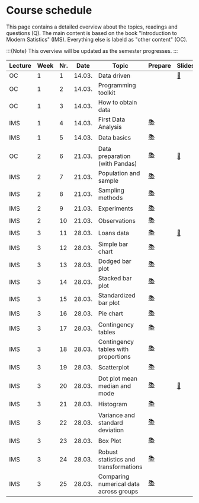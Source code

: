 # Course schedule

This page contains a detailed overview about the topics, readings and questions (Q). The main content is based on the book "Introduction to Modern Satistics" (IMS). Everything else is labeld as "other content" (OC).   

:::{Note}
This overview will be updated as the semester progresses.
:::


|	Lecture	|	Week	|	Nr.	|	Date	|	Topic	|	Prepare	|	Slides	|	Q	|
|	---	|	---	|	---	|	---	|	---	|	---	|	---	|	---	|
|	OC	|	1	|	1	|	14.03.	|	Data driven	|		|	[📑](https://drive.google.com/file/d/1SF30Q4B-i8UhiK_xW7okgKDbtii8lw2j/view?usp=sharing)	|		|
|	OC	|	1	|	2	|	14.03.	|	Programming toolkit	|		|		|		|
|	OC	|	1	|	3	|	14.03.	|	How to obtain data	|		|		|		|
|	IMS	|	1	|	4	|	14.03.	|	First Data Analysis	|	[📚](https://openintro-ims.netlify.app/data-hello.html#case-study-stents-strokes)	|		|		|
|	IMS	|	1	|	5	|	14.03.	|	Data basics	|	[📚](https://openintro-ims.netlify.app/data-hello.html#data-basics)	|		|	[☑️](https://forms.gle/EJT7mcYgPi8drKgR9)	|
|	OC	|	2	|	6	|	21.03.	|	Data preparation (with Pandas)	|	[📚](NA)	|	[📑](https://drive.google.com/file/d/1-3uVavxMAvDNMnRiN7sXsZRTReRNsZpj/view?usp=sharing)	|		|
|	IMS	|	2	|	7	|	21.03.	|	Population and sample	|	[📚](https://openintro-ims.netlify.app/data-design.html#data-design)	|		|	[☑️](https://forms.gle/qPYg55ncRyUGCqXH8)	|
|	IMS	|	2	|	8	|	21.03.	|	Sampling methods	|	[📚](https://openintro-ims.netlify.app/data-design.html#sampling-principles-strategies)	|		|	[☑️](https://forms.gle/SnQsTPKF5CRQ1Wa49)	|
|	IMS	|	2	|	9	|	21.03.	|	Experiments	|	[📚](https://openintro-ims.netlify.app/data-design.html#experiments)	|		|	[☑️](https://forms.gle/6Tu92Ez83XANW8Un6)	|
|	IMS	|	2	|	10	|	21.03.	|	Observations	|	[📚](https://openintro-ims.netlify.app/data-design.html#observational-studies)	|		|	[☑️](https://forms.gle/V36KmsTjeH2finms9)	|
|	IMS	|	3	|	11	|	28.03.	|	Loans data	|	[📚](https://openintro-ims.netlify.app/explore-categorical.html#explore-categorical)	|	[📑](https://drive.google.com/file/d/1V3NJO8CmMciX5v8l1oF0JDurHTKRCUEF/view?usp=sharing)	|		|
|	IMS	|	3	|	12	|	28.03.	|	Simple bar chart	|	[📚](https://openintro-ims.netlify.app/explore-categorical.html#contingency-tables-and-bar-plots)	|		|		|
|	IMS	|	3	|	13	|	28.03.	|	Dodged bar plot	|	[📚](https://openintro-ims.netlify.app/explore-categorical.html#bar-plots-with-two-variables)	|		|		|
|	IMS	|	3	|	14	|	28.03.	|	Stacked bar plot	|	[📚](https://openintro-ims.netlify.app/explore-categorical.html#bar-plots-with-two-variables)	|		|		|
|	IMS	|	3	|	15	|	28.03.	|	Standardized bar plot	|	[📚](https://openintro-ims.netlify.app/explore-categorical.html#bar-plots-with-two-variables)	|		|		|
|	IMS	|	3	|	16	|	28.03.	|	Pie chart	|	[📚](https://openintro-ims.netlify.app/explore-categorical.html#pie-charts)	|		|		|
|	IMS	|	3	|	17	|	28.03.	|	Contingency tables	|	[📚](https://openintro-ims.netlify.app/explore-categorical.html#contingency-tables-and-bar-plots)	|		|		|
|	IMS	|	3	|	18	|	28.03.	|	Contingency tables with proportions	|	[📚](https://openintro-ims.netlify.app/explore-categorical.html#row-and-column-proportions)	|		|		|
|	IMS	|	3	|	19	|	28.03.	|	Scatterplot	|	[📚](https://openintro-ims.netlify.app/explore-numerical.html#scatterplots)	|		|		|
|	IMS	|	3	|	20	|	28.03.	|	Dot plot mean median and mode	|	[📚](https://openintro-ims.netlify.app/explore-numerical.html#dotplots)	|	[📑](https://drive.google.com/file/d//view?usp=sharing)	|		|
|	IMS	|	3	|	21	|	28.03.	|	Histogram 	|	[📚](https://openintro-ims.netlify.app/explore-numerical.html#histograms)	|		|		|
|	IMS	|	3	|	22	|	28.03.	|	Variance and standard deviation	|	[📚](https://openintro-ims.netlify.app/explore-numerical.html#histograms)	|		|		|
|	IMS	|	3	|	23	|	28.03.	|	Box Plot	|	[📚](https://openintro-ims.netlify.app/explore-numerical.html#boxplots)	|		|		|
|	IMS	|	3	|	24	|	28.03.	|	Robust statistics and transformations	|	[📚](https://openintro-ims.netlify.app/explore-numerical.html#robust-statistics)	|		|		|
|	IMS	|	3	|	25	|	28.03.	|	Comparing numerical data across groups	|	[📚](https://openintro-ims.netlify.app/explore-categorical.html#comparing-numerical-data-across-groups)	|		|		|